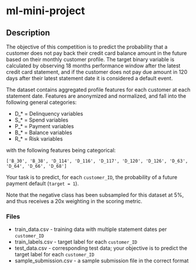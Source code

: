 # ml-mini-project

## Description
The objective of this competition is to predict the probability that a customer does not pay back their credit card balance amount in the future based on their monthly customer profile. The target binary variable is calculated by observing 18 months performance window after the latest credit card statement, and if the customer does not pay due amount in 120 days after their latest statement date it is considered a default event.

The dataset contains aggregated profile features for each customer at each statement date. Features are anonymized and normalized, and fall into the following general categories:
- D_* = Delinquency variables
- S_* = Spend variables
- P_* = Payment variables
- B_* = Balance variables
- R_* = Risk variables

with the following features being categorical:

```
['B_30', 'B_38', 'D_114', 'D_116', 'D_117', 'D_120', 'D_126', 'D_63', 'D_64', 'D_66', 'D_68']
```
Your task is to predict, for each `customer_ID`, the probability of a future payment default (`target = 1`).

Note that the negative class has been subsampled for this dataset at 5%, and thus receives a 20x weighting in the scoring metric.

### Files
- train_data.csv - training data with multiple statement dates per `customer_ID`
- train_labels.csv - target label for each `customer_ID`
- test_data.csv - corresponding test data; your objective is to predict the target label for each `customer_ID`
- sample_submission.csv - a sample submission file in the correct format
